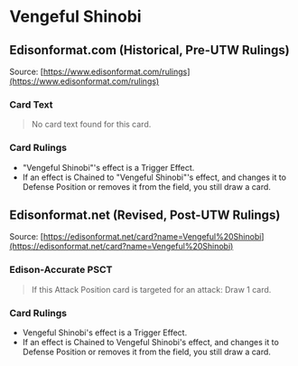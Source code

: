 # Vengeful Shinobi

## Edisonformat.com (Historical, Pre-UTW Rulings)

Source: [https://www.edisonformat.com/rulings](https://www.edisonformat.com/rulings)

### Card Text

> No card text found for this card.

### Card Rulings

*   "Vengeful Shinobi"'s effect is a Trigger Effect.
*   If an effect is Chained to "Vengeful Shinobi"'s effect, and changes it to Defense Position or removes it from the field, you still draw a card.

## Edisonformat.net (Revised, Post-UTW Rulings)

Source: [https://edisonformat.net/card?name=Vengeful%20Shinobi](https://edisonformat.net/card?name=Vengeful%20Shinobi)

### Edison-Accurate PSCT

> If this Attack Position card is targeted for an attack: Draw 1 card.

### Card Rulings

*   Vengeful Shinobi's effect is a Trigger Effect.
*   If an effect is Chained to Vengeful Shinobi's effect, and changes it to Defense Position or removes it from the field, you still draw a card.
            